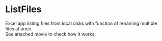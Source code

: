# ListFiles
Excel app listing files from local disks with function of renaming multiple files at once.  
See attached movie to check how it works.
